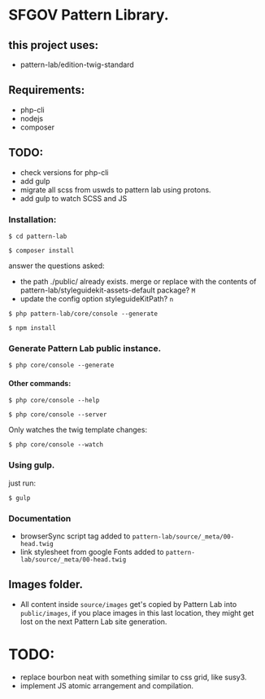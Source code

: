 # SFGOV Pattern Library.

## this project uses:

- pattern-lab/edition-twig-standard

## Requirements:

- php-cli
- nodejs
- composer

## TODO:

- check versions for php-cli
- add gulp
- migrate all scss from uswds to pattern lab using protons.
- add gulp to watch SCSS and JS

### Installation:

`$ cd pattern-lab`

`$ composer install`

  answer the questions asked:
  
  - the path ./public/ already exists. merge or replace with the contents of pattern-lab/styleguidekit-assets-default package? `M`
  - update the config option styleguideKitPath? `n`

`$ php pattern-lab/core/console --generate`

`$ npm install`

### Generate Pattern Lab public instance.

`$ php core/console --generate`

#### Other commands:

`$ php core/console --help`

`$ php core/console --server`   

Only watches the twig template changes:

`$ php core/console --watch`

### Using gulp.

just run:

`$ gulp`

### Documentation

- browserSync script tag added to `pattern-lab/source/_meta/00-head.twig`
- link stylesheet from google Fonts added to `pattern-lab/source/_meta/00-head.twig`

## Images folder.

- All content inside `source/images` get's copied by Pattern Lab into `public/images`, if you place images in this last location, they might get lost on the next Pattern Lab site generation.

# TODO:

- replace bourbon neat with something similar to css grid, like susy3.
- implement JS atomic arrangement and compilation.

